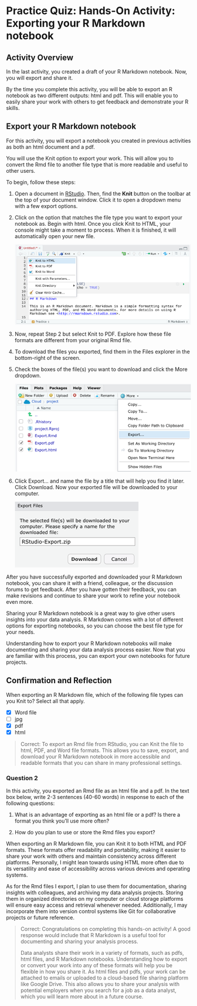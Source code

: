 # Practice Quiz: Hands-On Activity: Exporting your R Markdown notebook

## Activity Overview

In the last activity, you created a draft of your R Markdown notebook. Now, you will export and share it.

By the time you complete this activity, you will be able to export an R notebook as two different outputs: html and pdf. This will enable you to easily share your work with others to get feedback and demonstrate your R skills.

## Export your R Markdown notebook

For this activity, you will export a notebook you created in previous activities as both an html document and a pdf.

You will use the Knit option to export your work. This will allow you to convert the Rmd file to another file type that is more readable and useful to other users.

To begin, follow these steps:

1. Open a document in [RStudio](https://rstudio.cloud/). Then, find the **Knit** button on the toolbar at the top of your document window. Click it to open a dropdown menu with a few export options.

2. Click on the option that matches the file type you want to export your notebook as. Begin with html. Once you click Knit to HTML, your console might take a moment to process. When it is finished, it will automatically open your new file.

    ![x](./resources/img-2.png)

3. Now, repeat Step 2 but select Knit to PDF. Explore how these file formats are different from your original Rmd file.

4. To download the files you exported, find them in the Files explorer in the bottom-right of the screen.

5. Check the boxes of the file(s) you want to download and click the More dropdown.

    ![x](./resources/img-3.png)

6. Click Export… and name the file by a title that will help you find it later. Click Download. Now your exported file will be downloaded to your computer.

    ![x](./resources/img-4.png)

After you have successfully exported and downloaded your R Markdown notebook, you can share it with a friend, colleague, or the discussion forums to get feedback. After you have gotten their feedback, you can make revisions and continue to share your work to refine your notebook even more.

Sharing your R Markdown notebook is a great way to give other users insights into your data analysis. R Markdown comes with a lot of different options for exporting notebooks, so you can choose the best file type for your needs.

Understanding how to export your R Markdown notebooks will make documenting and sharing your data analysis process easier. Now that you are familiar with this process, you can export your own notebooks for future projects.

## Confirmation and Reflection

When exporting an R Markdown file, which of the following file types can you Knit to? Select all that apply.

- [x] Word file
- [ ] jpg
- [x] pdf
- [x] html

> Correct: To export an Rmd file from RStudio, you can Knit the file to html, PDF, and Word file formats. This allows you to save, export, and download your R Markdown notebook in more accessible and readable formats that you can share in many professional settings.

### Question 2

In this activity, you exported an Rmd file as an html file and a pdf. In the text box below, write 2-3 sentences (40-60 words) in response to each of the following questions:

1. What is an advantage of exporting as an html file or a pdf? Is there a format you think you’ll use more often?

2. How do you plan to use or store the Rmd files you export?

When exporting an R Markdown file, you can Knit it to both HTML and PDF formats. These formats offer readability and portability, making it easier to share your work with others and maintain consistency across different platforms. Personally, I might lean towards using HTML more often due to its versatility and ease of accessibility across various devices and operating systems.

As for the Rmd files I export, I plan to use them for documentation, sharing insights with colleagues, and archiving my data analysis projects. Storing them in organized directories on my computer or cloud storage platforms will ensure easy access and retrieval whenever needed. Additionally, I may incorporate them into version control systems like Git for collaborative projects or future reference.

> Correct:
> Congratulations on completing this hands-on activity! A good response would include that R Markdown is a useful tool for documenting and sharing your analysis process. 
>
> Data analysts share their work in a variety of formats, such as pdfs, html files, and R Markdown notebooks. Understanding how to export or convert your work into any of these formats will help you be flexible in how you share it. As html files and pdfs, your work can be attached to emails or uploaded to a cloud-based file sharing platform like Google Drive. This also allows you to share your analysis with potential employers when you search for a job as a data analyst, which you will learn more about in a future course.
